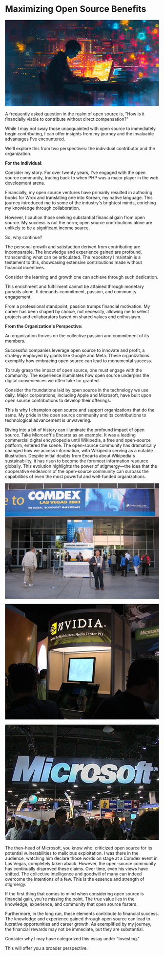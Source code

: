# Maximizing Open Source Benefits

![opensource.png](images%2Fopensource.png)

A frequently asked question in the realm of open source is, "How is it financially viable to contribute without direct compensation?"

While I may not sway those unacquainted with open source to immediately begin contributing, I can offer insights from my journey and the invaluable advantages I've encountered.

We'll explore this from two perspectives: the individual contributor and the organization.

**For the Individual:**

Consider my story. For over twenty years, I've engaged with the open source community, tracing back to when PHP was a major player in the web development arena.

Financially, my open source ventures have primarily resulted in authoring books for Wrox and translating one into Korean, my native language. This journey introduced me to some of the industry's brightest minds, enriching my knowledge through collaboration.

However, I caution those seeking substantial financial gain from open source. My success is not the norm; open source contributions alone are unlikely to be a significant income source.

So, why continue?

The personal growth and satisfaction derived from contributing are incomparable. The knowledge and experience gained are profound, transcending what can be articulated. The repository I maintain is a testament to this, showcasing extensive contributions made without financial incentives.

Consider the learning and growth one can achieve through such dedication.

This enrichment and fulfillment cannot be attained through monetary pursuits alone. It demands commitment, passion, and community engagement.

From a professional standpoint, passion trumps financial motivation. My career has been shaped by choice, not necessity, allowing me to select projects and collaborators based on shared values and enthusiasm.

**From the Organization's Perspective:**

An organization thrives on the collective passion and commitment of its members.

Successful companies leverage open source to innovate and profit, a strategy employed by giants like Google and Meta. These organizations exemplify how embracing open source can lead to monumental success.

To truly grasp the impact of open source, one must engage with the community. The experience illuminates how open source underpins the digital conveniences we often take for granted.

Consider the foundations laid by open source in the technology we use daily. Major corporations, including Apple and Microsoft, have built upon open source contributions to develop their offerings.

This is why I champion open source and support organizations that do the same. My pride in the open source community and its contributions to technological advancement is unwavering.

Diving into a bit of history can illuminate the profound impact of open source. Take Microsoft's Encarta as an example. It was a leading commercial digital encyclopedia until Wikipedia, a free and open-source platform, entered the scene. The open-source community has dramatically changed how we access information, with Wikipedia serving as a notable illustration. Despite initial doubts from Encarta about Wikipedia's sustainability, it has risen to become the foremost information resource globally. This evolution highlights the power of stigmergy—the idea that the cooperative endeavors of the open-source community can surpass the capabilities of even the most powerful and well-funded organizations. 

![comdex.jpg](images%2Fcomdex.jpg)

![nvidia-comdex.jpg](images%2Fnvidia-comdex.jpg)

![microsoft-comdex.jpg](images%2Fmicrosoft-comdex.jpg)

The then-head of Microsoft, you know who, criticized open source for its potential vulnerabilities to malicious exploitation. I was there in the audience, watching him declare those words on stage at a Comdex event in Las Vegas, completely taken aback. However, the open-source community has continually disproved these claims. Over time, even his views have shifted. The collective intelligence and goodwill of many can indeed overcome the intentions of a few. This is the essence and strength of stigmergy. 

If the first thing that comes to mind when considering open source is financial gain, you're missing the point. The true value lies in the knowledge, experience, and community that open source fosters.

Furthermore, in the long run, these elements contribute to financial success. The knowledge and experience gained through open source can lead to lucrative opportunities and career growth. As exemplified by my journey, the financial rewards may not be immediate, but they are substantial.

Consider why I may have categorized this essay under "Investing."

This will offer you a broader perspective.